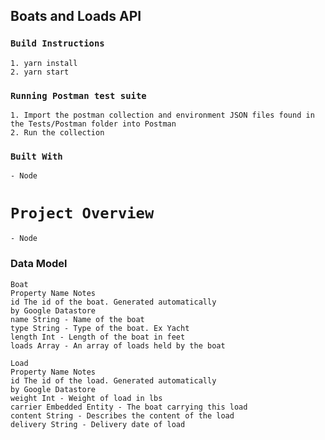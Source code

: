 ## Boats and Loads API

### `Build Instructions`

```
1. yarn install
2. yarn start

```

### `Running Postman test suite`

```
1. Import the postman collection and environment JSON files found in the Tests/Postman folder into Postman
2. Run the collection
```

### `Built With`

```
- Node
```

# `Project Overview`

```
- Node
```

### Data Model

```
Boat
Property Name Notes
id The id of the boat. Generated automatically
by Google Datastore
name String - Name of the boat
type String - Type of the boat. Ex Yacht
length Int - Length of the boat in feet
loads Array - An array of loads held by the boat

Load
Property Name Notes
id The id of the load. Generated automatically
by Google Datastore
weight Int - Weight of load in lbs
carrier Embedded Entity - The boat carrying this load
content String - Describes the content of the load
delivery String - Delivery date of load
```
